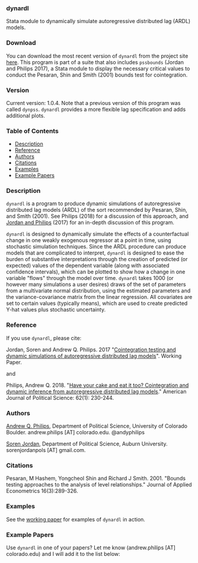 ### dynardl
Stata module to dynamically simulate autoregressive distributed lag (ARDL) models.

### Download 
You can download the most recent version of `dynardl` from the project site [here](https://github.com/andyphilips/dynardl/archive/master.zip). This program is part of a suite that also includes `pssbounds` (Jordan and Philips 2017), a Stata module to display the necessary critical values to conduct the Pesaran, Shin and Smith (2001) bounds test for cointegration.

### Version
Current version: 1.0.4. Note that a previous version of this program was called `dynpss`. `dynardl` provides a more flexible lag specification and adds additional plots.

### Table of Contents
 * [Description](#description)
 * [Reference](#reference)
 * [Authors](#authors)
 * [Citations](#citations)
 * [Examples](#examples)
 * [Example Papers](#example-papers)
 
### Description<a id="description"></a>
`dynardl` is a program to produce dynamic simulations of autoregressive distributed lag models (ARDL) of the sort recommended by Pesaran, Shin, and Smith (2001). See Philips (2018) for a discussion of this approach, and [Jordan and Philips](https://github.com/andyphilips/dynardl/raw/master/files/pss_Stata_2017.pdf) (2017) for an in-depth discussion of this program.

`dynardl` is designed to dynamically simulate the effects of a counterfactual change in one weakly exogenous regressor at a point in time, using stochastic simulation techniques. Since the ARDL procedure can produce models that are complicated to interpret, `dynardl` is designed to ease the burden of substantive interpretations through the creation of predicted (or expected) values of the dependent variable (along with associated confidence intervals), which can be plotted to show how a change in one variable "flows" through the model over time. `dynardl` takes 1000 (or however many simulations a user desires) draws of the set of parameters from a multivariate normal distribution, using the estimated parameters and the variance-covariance matrix from the linear regression. All covariates are set to certain values (typically means), which are used to create predicted Y-hat values plus stochastic uncertainty.

 
### Reference<a id="reference"></a>
If you use `dynardl`, please cite:

Jordan, Soren and Andrew Q. Philips. 2017 "[Cointegration testing and dynamic simulations of autoregressive distributed lag models](https://github.com/andyphilips/dynardl/raw/master/files/pss_Stata_2017.pdf)". Working Paper.

and

Philips, Andrew Q. 2018. "[Have your cake and eat it too? Cointegration and dynamic inference from autoregressive distributed lag models](http://dx.doi.org/10.1111/ajps.12318)." American Journal of Political Science: 62(1): 230-244.

### Authors<a id="authors"></a>

[Andrew Q. Philips](http://www.andyphilips.com), Department of Political Science, University of Colorado Boulder. andrew.philips [AT] colorado.edu. @andyphilips

[Soren Jordan](http://sorenjordan.com), Department of Political Science, Auburn University. sorenjordanpols [AT] gmail.com.

### Citations<a id="citations"></a>

Pesaran, M Hashem, Yongcheol Shin and Richard J Smith. 2001. "Bounds testing approaches to the analysis of level relationships." Journal of Applied Econometrics 16(3):289-326.

### Examples<a id="examples"></a>

See the [working paper](https://github.com/andyphilips/dynardl/raw/master/files/pss_Stata_2017.pdf) for examples of `dynardl` in action.

### Example Papers<a id="example-papers"></a>
Use `dynardl` in one of your papers? Let me know (andrew.philips [AT] colorado.edu) and I will add it to the list below:
